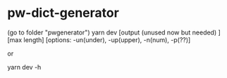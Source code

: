 # pw-dict-generator
(go to folder "pwgenerator") yarn dev [output (unused now but needed) ] [max length] [options: -un(under), -up(upper), -n(num), -p(??)]

or

yarn dev -h
